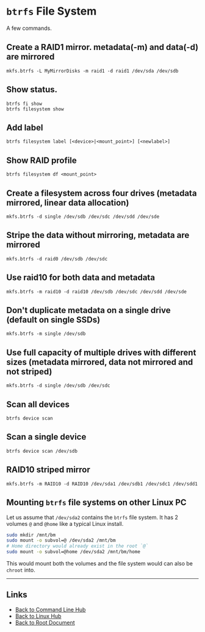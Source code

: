 # `btrfs` File System

A few commands.

## Create a RAID1 mirror. metadata(-m) and data(-d) are mirrored
    mkfs.btrfs -L MyMirrorDisks -m raid1 -d raid1 /dev/sda /dev/sdb

## Show status.
    btrfs fi show
    btrfs filesystem show

## Add label
    btrfs filesystem label [<device>|<mount_point>] [<newlabel>]

## Show RAID profile
    btrfs filesystem df <mount_point>

## Create a filesystem across four drives (metadata mirrored, linear data allocation)
    mkfs.btrfs -d single /dev/sdb /dev/sdc /dev/sdd /dev/sde

## Stripe the data without mirroring, metadata are mirrored
    mkfs.btrfs -d raid0 /dev/sdb /dev/sdc

## Use raid10 for both data and metadata
    mkfs.btrfs -m raid10 -d raid10 /dev/sdb /dev/sdc /dev/sdd /dev/sde

## Don't duplicate metadata on a single drive (default on single SSDs)
    mkfs.btrfs -m single /dev/sdb

## Use full capacity of multiple drives with different sizes (metadata mirrored, data not mirrored and not striped)
    mkfs.btrfs -d single /dev/sdb /dev/sdc

## Scan all devices
    btrfs device scan

## Scan a single device
    btrfs device scan /dev/sdb

## RAID10 striped mirror
    mkfs.btrfs -m RAID10 -d RAID10 /dev/sda1 /dev/sdb1 /dev/sdc1 /dev/sdd1

## Mounting `btrfs` file systems on other Linux PC

Let us assume that `/dev/sda2` contains the `btrfs` file system.
It has 2 volumes `@` and `@home` like a typical Linux install.

```sh
sudo mkdir /mnt/bm
sudo mount -o subvol=@ /dev/sda2 /mnt/bm
# Home directory would already exist in the root `@`
sudo mount -o subvol=@home /dev/sda2 /mnt/bm/home
```

This would mount both the volumes and the file system would can also
be `chroot` into.


----
<!-- Footer Begins Here -->
## Links

- [Back to Command Line Hub](./cli/README.md)
- [Back to Linux Hub](./README.md)
- [Back to Root Document](../README.md)
